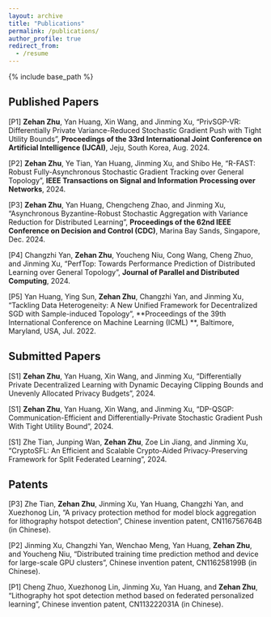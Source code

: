 ```yaml
---
layout: archive
title: "Publications"
permalink: /publications/
author_profile: true
redirect_from:
  - /resume
---
```


{% include base_path %}

## Published Papers

[P1] **Zehan Zhu**, Yan Huang, Xin Wang, and Jinming Xu, “PrivSGP-VR: Differentially Private Variance-Reduced Stochastic Gradient Push with Tight Utility Bounds”, **Proceedings of the 33rd International Joint Conference on Artificial Intelligence (IJCAI)**, Jeju, South Korea, Aug. 2024.

[P2] **Zehan Zhu**, Ye Tian, Yan Huang, Jinming Xu, and Shibo He, “R-FAST: Robust Fully-Asynchronous Stochastic Gradient Tracking over General Topology”, **IEEE Transactions on Signal and Information Processing over Networks**, 2024.

[P3] **Zehan Zhu**, Yan Huang, Chengcheng Zhao, and Jinming Xu, “Asynchronous Byzantine-Robust Stochastic Aggregation with Variance Reduction for Distributed Learning”, **Proceedings of the 62nd IEEE Conference on Decision and Control (CDC)**, Marina Bay Sands, Singapore, Dec. 2024.

[P4] Changzhi Yan, **Zehan Zhu**, Youcheng Niu, Cong Wang, Cheng Zhuo, and Jinming Xu, “PerfTop: Towards Performance Prediction of Distributed Learning over General Topology”, **Journal of Parallel and Distributed Computing**, 2024.

[P5] Yan Huang, Ying Sun, **Zehan Zhu**, Changzhi Yan, and Jinming Xu, “Tackling Data Heterogeneity: A New Unified Framework for Decentralized SGD with Sample-induced Topology”, **Proceedings of the 39th International Conference on Machine Learning (ICML) **, Baltimore, Maryland, USA, Jul. 2022.



## Submitted Papers

[S1] **Zehan Zhu**, Yan Huang, Xin Wang, and Jinming Xu, “Differentially Private Decentralized Learning with Dynamic Decaying Clipping Bounds and Unevenly Allocated Privacy Budgets”, 2024.

[S1] **Zehan Zhu**, Yan Huang, Xin Wang, and Jinming Xu, “DP-QSGP: Communication-Efficient and Differentially-Private Stochastic Gradient Push With Tight Utility Bound”, 2024.

[S1] Zhe Tian, Junping Wan, **Zehan Zhu**, Zoe Lin Jiang, and Jinming Xu, “CryptoSFL: An Efficient and Scalable Crypto-Aided Privacy-Preserving Framework for Split Federated Learning”, 2024.




## Patents

[P3] Zhe Tian, **Zehan Zhu**, Jinming Xu, Yan Huang, Changzhi Yan, and Xuezhonog Lin,  “A privacy protection method for model block aggregation for lithography hotspot detection”, Chinese invention patent, 
CN116756764B (in Chinese).

[P2] Jinming Xu, Changzhi Yan, Wenchao Meng, Yan Huang, **Zehan Zhu**, and Youcheng Niu, “Distributed training time prediction method and device for large-scale GPU clusters”, Chinese invention patent, CN116258199B (in Chinese).

[P1] Cheng Zhuo, Xuezhonog Lin, Jinming Xu, Yan Huang, and **Zehan Zhu**, “Lithography hot spot detection method based on federated personalized learning”, Chinese invention patent, CN113222031A (in Chinese).
